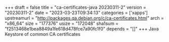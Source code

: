+++
draft = false
title = "ca-certificates-java 20230311-2"
version = "20230311-2"
date = "2023-03-23T09:34:13"
categories = ['xapps']
upstreamurl = "http://packages.qa.debian.org/c/ca-certificates.html"
arch = "x86_64"
size = "177376"
usize = "172048"
sha1sum = "f2513468e1bea8849a1fe618d478fce7a90fc1f0"
depends = "[]"
+++
Java Keystore of common CA certificates